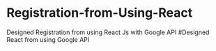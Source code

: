 # Registration-from-Using-React
Designed Registration from using React Js with Google API 
#Designed React from using Google API
